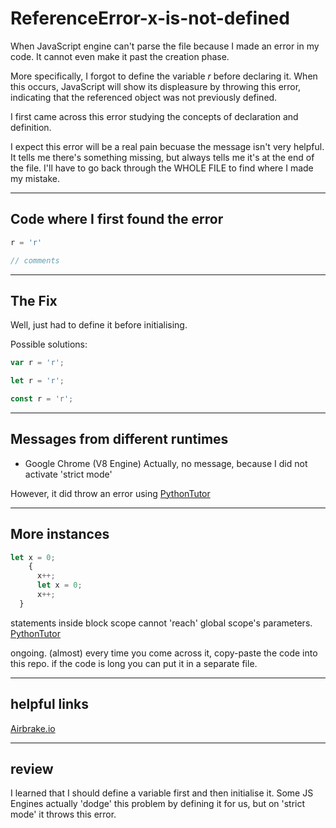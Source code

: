 # ReferenceError-x-is-not-defined

When JavaScript engine can't parse the file because I made an error in my code.  It cannot even make it past the creation phase.  

More specifically, I forgot to define the variable _r_ before declaring it.
When this occurs, JavaScript will show its displeasure by throwing this error, indicating that the referenced object was not previously defined.

I first came across this error studying the concepts of declaration and definition. 

I expect this error will be a real pain becuase the message isn't very helpful.  It tells me there's something missing, but always tells me it's at the end of the file.
I'll have to go back through the WHOLE FILE to find where I made my mistake.

___

## Code where I first found the error

```js
r = 'r'

// comments
```


___

## The Fix

Well, just had to define it before initialising.

Possible solutions:

```js
var r = 'r';
```

```js
let r = 'r';
```

```js
const r = 'r';
```

___

## Messages from different runtimes

 * Google Chrome (V8 Engine)
  Actually, no message, because I did not activate 'strict mode'
  
  However, it did throw an error using [PythonTutor](http://www.pythontutor.com/javascript.html#code=r%3D'r'&curInstr=1&mode=display&origin=opt-frontend.js&py=js&rawInputLstJSON=%5B%5D)
 
___

## More instances

```js
let x = 0;
	{
	  x++;
	  let x = 0;
	  x++;
  }
```
statements inside block scope cannot 'reach' global scope's parameters.
[PythonTutor](http://www.pythontutor.com/javascript.html#code=let%20x%20%3D%200%3B%0A%7B%0A%20%20x%2B%2B%3B%0A%20%20let%20x%20%3D%200%3B%0A%20%20x%2B%2B%3B%0A%7D&curInstr=2&mode=display&origin=opt-frontend.js&py=js&rawInputLstJSON=%5B%5D)

ongoing.  (almost) every time you come across it, copy-paste the code into this repo. if the code is long you can put it in a separate file.

___

## helpful links

[Airbrake.io](https://airbrake.io/blog/javascript-error-handling/referenceerror-x-is-not-defined)

___

## review

I learned that I should define a variable first and then initialise it. Some JS Engines actually 'dodge' this problem by defining it for us, but on 'strict mode' it throws this error.


